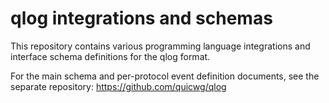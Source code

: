 # qlog integrations and schemas

This repository contains various programming language integrations and interface schema definitions for the qlog format.

For the main schema and per-protocol event definition documents, see the separate repository: https://github.com/quicwg/qlog

